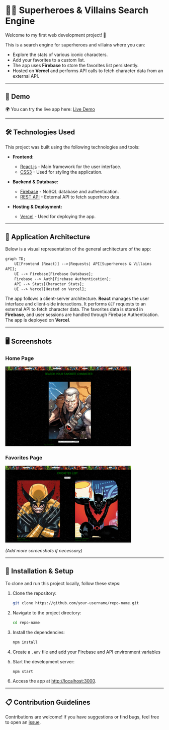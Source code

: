 # 🦸‍♂️ Superheroes & Villains Search Engine

Welcome to my first web development project! 🎉

This is a search engine for superheroes and villains where you can:
- Explore the stats of various iconic characters.
- Add your favorites to a custom list.
- The app uses **Firebase** to store the favorites list persistently.
- Hosted on **Vercel** and performs API calls to fetch character data from an external API.

---

## 🚀 Demo

🌍 You can try the live app here: [Live Demo](https://hero-searcher.vercel.app)

---

## 🛠️ Technologies Used

This project was built using the following technologies and tools:

- **Frontend:**
  - [React.js](https://reactjs.org/) - Main framework for the user interface.
  - [CSS3](https://www.w3.org/Style/CSS/Overview.en.html) - Used for styling the application.

- **Backend & Database:**
  - [Firebase](https://firebase.google.com/) - NoSQL database and authentication.
  - [REST API](https://superheroapi.com/) - External API to fetch superhero data.

- **Hosting & Deployment:**
  - [Vercel](https://vercel.com/) - Used for deploying the app.

---

## 📐 Application Architecture

Below is a visual representation of the general architecture of the app:

```mermaid
graph TD;
    UI[Frontend (React)] -->|Requests| API[Superheroes & Villains API];
    UI --> Firebase[Firebase Database];
    Firebase --> Auth[Firebase Authentication];
    API --> Stats[Character Stats];
    UI --> Vercel[Hosted on Vercel];

```

The app follows a client-server architecture. **React** manages the user interface and client-side interactions. It performs `GET` requests to an external API to fetch character data. The favorites data is stored in **Firebase**, and user sessions are handled through Firebase Authentication. The app is deployed on **Vercel**.

---

## 🖥️ Screenshots

### Home Page

<img src="./IMG/HomePage1.png" width="400" alt="Home Page" />

### Favorites Page

<img src="./IMG/Favorites.png" width="400" alt="Favorites Page" />

*(Add more screenshots if necessary)*

---

## 🔧 Installation & Setup

To clone and run this project locally, follow these steps:

1. Clone the repository:

   ```bash
   git clone https://github.com/your-username/repo-name.git
   ```

2. Navigate to the project directory:

   ```bash
   cd repo-name
   ```

3. Install the dependencies:

   ```bash
   npm install
   ```

4. Create a `.env` file and add your Firebase and API environment variables


5. Start the development server:

   ```bash
   npm start
   ```

6. Access the app at [http://localhost:3000](http://localhost:3000).

---

## 📋 Contribution Guidelines

Contributions are welcome! If you have suggestions or find bugs, feel free to open an [issue](https://github.com/enekomb/HeroSearcher/issues).
